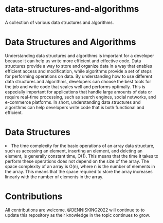 # data-structures-and-algorithms
A collection of various data structures and algorithms.

# Data Structures and Algorithms
Understanding data structures and algorithms is important for a developer because it can help us write more efficient and effective code. Data structures provide a way to store and organize data in a way that enables efficient access and modification, while algorithms provide a set of steps for performing operations on data. By understanding how to use different data structures and algorithms, developers can choose the best tools for the job and write code that scales well and performs optimally. This is especially important for applications that handle large amounts of data or require real-time processing, such as search engines, social networks, and e-commerce platforms. In short, understanding data structures and algorithms can help developers write code that is both functional and efficient.

# Data Structures

<li> The time complexity for the basic operations of an array data structure, such as accessing an element, inserting an element, and deleting an element, is generally constant time, O(1). This means that the time it takes to perform these operations does not depend on the size of the array.
The space complexity of an array is O(n), where n is the number of elements in the array. This means that the space required to store the array increases linearly with the number of elements in the array.

# Contributions
 All contributions are welcome.
 @DENNISKING2022 will continue to to update this repository as their knowledge in the topic continues to grow. 



 

